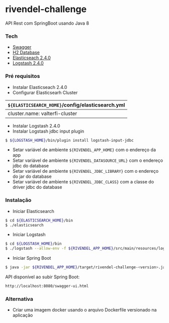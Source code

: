 # rivendel-challenge
API Rest com SpringBoot usando Java 8

### Tech
  * [Swagger] 
  * [H2 Database] 
  * [Elasticseach 2.4.0] 
  * [Logstash 2.4.0] 

### Pré requisitos

- Instalar Elasticseach 2.4.0
- Configurar Elasticsearh Cluster 

| `${ELASTICSEARCH_HOME}`/config/elasticsearch.yml |
|------------------------------------------------|
| cluster.name: valterfi-cluster                 |

- Instalar Logstash 2.4.0
- Instalar Logstash jdbc input plugin
```sh
$ ${LOGSTASH_HOME}/bin/plugin install logstash-input-jdbc
```
- Setar variável de ambiente `${RIVENDEL_APP_HOME}` com o endereço da app
- Setar variável de ambiente `${RIVENDEL_DATASOURCE_URL}` com o endereço jdbc do database
- Setar variável de ambiente `${RIVENDEL_JDBC_LIBRARY}` com  o endereço do jar do database
- Setar variável de ambiente `${RIVENDEL_JDBC_CLASS}` com a classe do driver jdbc do database

### Instalação

- Iniciar Elasticsearch
```sh
$ cd ${ELASTICSEARCH_HOME}/bin
$ ./elasticsearch
```
- Iniciar Logstash
```sh
$ cd ${LOGSTASH_HOME}/bin
$ ./logstash --allow-env -f ${RIVENDEL_APP_HOME}/src/main/resources/logstash/conf
```
- Iniciar Spring Boot
```sh
$ java -jar ${RIVENDEL_APP_HOME}/target/rivendel-challenge-<version>.jar --spring.datasource.url=${RIVENDEL_DATASOURCE_URL}
```

API disponível ao subir Spring Boot: 

```sh
http://localhost:8080/swagger-ui.html
```

### Alternativa

 - Criar uma imagem docker usando o arquivo Dockerfile versionado na aplicação

[Swagger]: <https://swagger.io/>
[H2 Database]: <http://www.h2database.com/>
[Elasticseach 2.4.0]: <https://www.elastic.co/downloads/past-releases/elasticsearch-2-4-0>
[Logstash 2.4.0]: <https://www.elastic.co/downloads/past-releases/logstash-2-4-0>